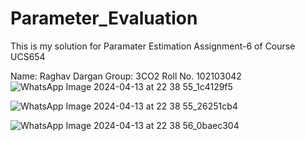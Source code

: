 # Parameter_Evaluation
This is my solution for Paramater Estimation Assignment-6 of Course UCS654

Name: Raghav Dargan
Group: 3CO2
Roll No. 102103042
![WhatsApp Image 2024-04-13 at 22 38 55_1c4129f5](https://github.com/Raghavdargan/Parameter_Evaluation/assets/100228073/b62b21f3-ffc7-43d0-8e96-be238ab7b429)

![WhatsApp Image 2024-04-13 at 22 38 55_26251cb4](https://github.com/Raghavdargan/Parameter_Evaluation/assets/100228073/96892f33-b0d2-4dc8-83be-9c50986452be)

![WhatsApp Image 2024-04-13 at 22 38 56_0baec304](https://github.com/Raghavdargan/Parameter_Evaluation/assets/100228073/5d43688a-2470-4783-8f56-de113a45d90b)





